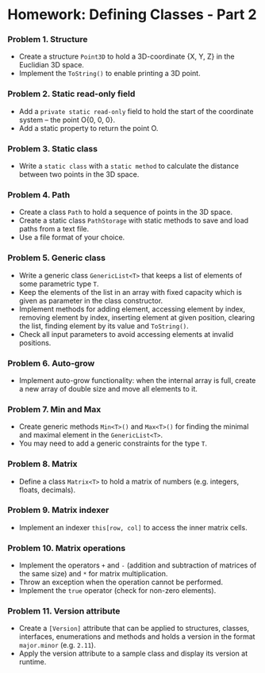 Homework: Defining Classes - Part 2
===================================

### Problem 1. Structure
*	Create a structure `Point3D` to hold a 3D-coordinate {X, Y, Z} in the Euclidian 3D space.
*	Implement the `ToString()` to enable printing a 3D point.

### Problem 2. Static read-only field
*	Add a `private static read-only` field to hold the start of the coordinate system – the point O{0, 0, 0}.
*	Add a static property to return the point O.

### Problem 3. Static class
*	Write a `static class` with a `static method` to calculate the distance between two points in the 3D space.

### Problem 4. Path
*	Create a class `Path` to hold a sequence of points in the 3D space.
*	Create a static class `PathStorage` with static methods to save and load paths from a text file.
*	Use a file format of your choice.

### Problem 5. Generic class
*	Write a generic class `GenericList<T>` that keeps a list of elements of some parametric type `T`.
*	Keep the elements of the list in an array with fixed capacity which is given as parameter in the class constructor.
*	Implement methods for adding element, accessing element by index, removing element by index, inserting element at given position, clearing the list, finding element by its value and `ToString()`.
*	Check all input parameters to avoid accessing elements at invalid positions.

### Problem 6. Auto-grow
*	Implement auto-grow functionality: when the internal array is full, create a new array of double size and move all elements to it.

### Problem 7. Min and Max
*	Create generic methods `Min<T>()` and `Max<T>()` for finding the minimal and maximal element in the `GenericList<T>`.
*	You may need to add a generic constraints for the type `T`.

### Problem 8. Matrix
*	Define a class `Matrix<T>` to hold a matrix of numbers (e.g. integers, floats, decimals).

### Problem 9. Matrix indexer
*	Implement an indexer `this[row, col]` to access the inner matrix cells.

### Problem 10. Matrix operations
*	Implement the operators `+` and `-` (addition and subtraction of matrices of the same size) and `*` for matrix multiplication.
*	Throw an exception when the operation cannot be performed.
*	Implement the `true` operator (check for non-zero elements).

### Problem 11. Version attribute
*	Create a `[Version]` attribute that can be applied to structures, classes, interfaces, enumerations and methods and holds a version in the format `major.minor` (e.g. `2.11`).
*	Apply the version attribute to a sample class and display its version at runtime.
